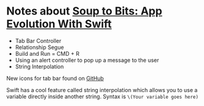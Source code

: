 # Notes about [Soup to Bits: App Evolution With Swift](https://www.codeschool.com/screencasts/soup-to-bits-app-evolution-with-swift)

* Tab Bar Controller
* Relationship Segue
* Build and Run = CMD + R
* Using an alert controller to pop up a message to the user
* String Interpolation


 New icons for tab bar found on [GitHub](https://github.com/codeschool/AppEvolutionWithSwiftDemo/tree/master/Image%20Files)


Swift has a cool feature called string interpolation which allows you to use a variable directly inside another string. Syntax is `\(Your variable goes here)`

